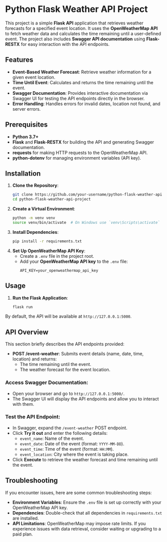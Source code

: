 # Python Flask Weather API Project

This project is a simple **Flask API** application that retrieves weather forecasts for a specified event location. It uses the **OpenWeatherMap API** to fetch weather data and calculates the time remaining until a user-defined event. The project also includes **Swagger API documentation** using **Flask-RESTX** for easy interaction with the API endpoints.

## Features

- **Event-Based Weather Forecast**: Retrieve weather information for a given event location.
- **Time Until Event**: Calculates and returns the time remaining until the event.
- **Swagger Documentation**: Provides interactive documentation via Swagger UI for testing the API endpoints directly in the browser.
- **Error Handling**: Handles errors for invalid dates, location not found, and server errors.

## Prerequisites

- **Python 3.7+**
- **Flask** and **Flask-RESTX** for building the API and generating Swagger documentation.
- **requests** for making HTTP requests to the OpenWeatherMap API.
- **python-dotenv** for managing environment variables (API key).

## Installation

1. **Clone the Repository**:
   ```bash
   git clone https://github.com/your-username/python-flask-weather-api-project.git
   cd python-flask-weather-api-project

2. **Create a Virtual Environment**:
   ```bash
   python -m venv venv
   source venv/bin/activate  # On Windows use `venv\Scripts\activate`
   
3. **Install Dependencies**:
   ```bash
   pip install -r requirements.txt
   
4. **Set Up OpenWeatherMap API Key**:
   - Create a `.env` file in the project root.
   - Add your **OpenWeatherMap API key** to the `.env` file:
     ```plaintext
     API_KEY=your_openweathermap_api_key
     ```
## Usage

1. **Run the Flask Application**:
   ```bash
   flask run
By default, the API will be available at `http://127.0.0.1:5000`.

## API Overview

This section briefly describes the API endpoints provided:

- **POST /event-weather**: Submits event details (name, date, time, location) and returns:
  - The time remaining until the event.
  - The weather forecast for the event location.

### Access Swagger Documentation:

- Open your browser and go to `http://127.0.0.1:5000/`.
- The Swagger UI will display the API endpoints and allow you to interact with them.

### Test the API Endpoint:

- In Swagger, expand the `/event-weather` POST endpoint.
- Click **Try it out** and enter the following details:
  - `event_name`: Name of the event.
  - `event_date`: Date of the event (format: `YYYY-MM-DD`).
  - `event_time`: Time of the event (format: `HH:MM`).
  - `event_location`: City where the event is taking place.
- Click **Execute** to retrieve the weather forecast and time remaining until the event.

## Troubleshooting

If you encounter issues, here are some common troubleshooting steps:

- **Environment Variables**: Ensure the `.env` file is set up correctly with your OpenWeatherMap API key.
- **Dependencies**: Double-check that all dependencies in `requirements.txt` are installed.
- **API Limitations**: OpenWeatherMap may impose rate limits. If you experience issues with data retrieval, consider waiting or upgrading to a paid plan.


   
